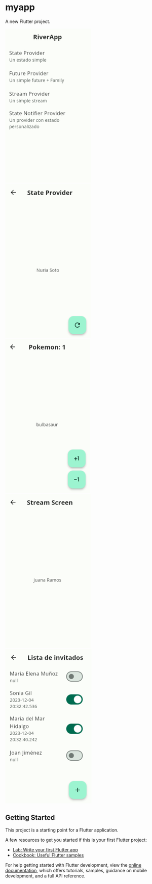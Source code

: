 # myapp

A new Flutter project.

![Home Screen.](/ss/home_screen.PNG)
![State Screen.](/ss/state_screen.PNG)
![Future Screen.](/ss/future_screen.PNG)
![Stream Screen.](/ss/stream_screen.PNG)
![Todo Screen.](/ss/todos_screen.PNG)

## Getting Started

This project is a starting point for a Flutter application.

A few resources to get you started if this is your first Flutter project:

- [Lab: Write your first Flutter app](https://docs.flutter.dev/get-started/codelab)
- [Cookbook: Useful Flutter samples](https://docs.flutter.dev/cookbook)

For help getting started with Flutter development, view the
[online documentation](https://docs.flutter.dev/), which offers tutorials,
samples, guidance on mobile development, and a full API reference.
